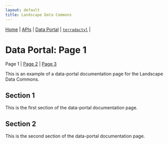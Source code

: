 ```yaml
---
layout: default
title: Landscape Data Commons
---
```

[Home](../) | [APIs](../apis.html) | [Data Portal](../data-portal.html) | [`terradactyl`](../terradactyl.html) |

# Data Portal: Page 1
Page 1 | [Page 2](./page-2.html) | [Page 3](./page-3.html)

This is an example of a data-portal documentation page for the Landscape Data Commons.

## Section 1

This is the first section of the data-portal documentation page.

## Section 2

This is the second section of the data-portal documentation page.
